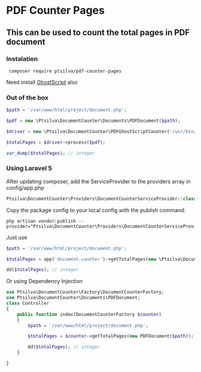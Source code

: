 # PDF Counter Pages

## This can be used to count the total pages in PDF document

### Instalation
```shell
 composer require ptsilva/pdf-counter-pages
```

Need install [GhostScript](http://ghostscript.com/") also

### Out of the box

```php
$path = '/var/www/html/project/document.php';

$pdf = new \Ptsilva\DocumentCounter\Documents\PDFDocument($path);

$driver = new \Ptsilva\DocumentCounter\PDFGhostScriptCounter('/usr/bin/gs');

$totalPages = $driver->process($pdf);

var_dump($totalPages); // integer

```

### Using Laravel 5

After updating composer, add the ServiceProvider to the providers array in config/app.php
```php
Ptsilva\DocumentCounter\Providers\DocumentCounterServiceProvider::class,
```
Copy the package config to your local config with the publish command:
```shell
php artisan vendor:publish --provider="Ptsilva\DocumentCounter\Providers\DocumentCounterServiceProvider"
```
Just use
```php
$path = '/var/www/html/project/document.php';

$totalPages = app('document-counter')->getTotalPages(new \Ptsilva\DocumentCounter\Documents\PDFDocument($path));

dd($totalPages); // integer
```
Or using Dependency Injection
```php
use Ptsilva\DocumentCounter\Factory\DocumentCounterFactory;
use Ptsilva\DocumentCounter\Documents\PDFDocument;
class Controller
{
    public function index(DocumentCounterFactory $counter)
    {
        $path = '/var/www/html/project/document.php';

        $totalPages = $counter->getTotalPages(new PDFDocument($path));

        dd($totalPages); // integer
    }

}
```

